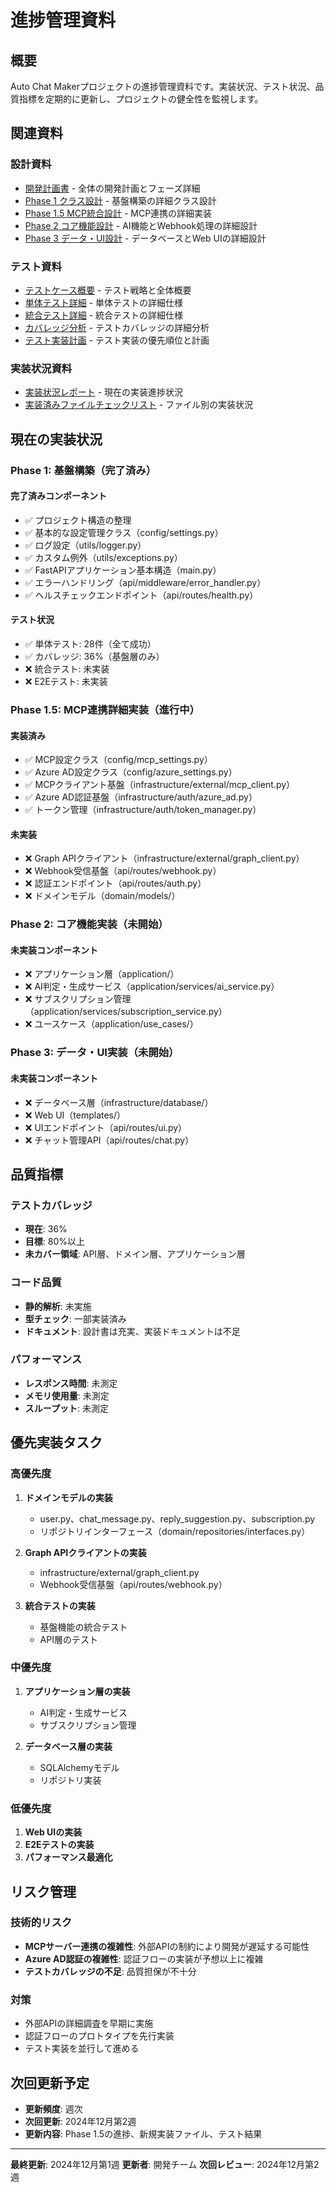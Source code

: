 # 進捗管理資料

## 概要

Auto Chat Makerプロジェクトの進捗管理資料です。実装状況、テスト状況、品質指標を定期的に更新し、プロジェクトの健全性を監視します。

## 関連資料

### 設計資料
- [開発計画書](./development-plan.md) - 全体の開発計画とフェーズ詳細
- [Phase 1 クラス設計](../design/phase1-class-design.md) - 基盤構築の詳細クラス設計
- [Phase 1.5 MCP統合設計](../design/phase1-5-mcp-integration-design.md) - MCP連携の詳細実装
- [Phase 2 コア機能設計](../design/phase2-core-functionality-design.md) - AI機能とWebhook処理の詳細設計
- [Phase 3 データ・UI設計](../design/phase3-data-ui-design.md) - データベースとWeb UIの詳細設計

### テスト資料
- [テストケース概要](../design/test-cases/test-cases-overview.md) - テスト戦略と全体概要
- [単体テスト詳細](../design/test-cases/unit-test-details.md) - 単体テストの詳細仕様
- [統合テスト詳細](../design/test-cases/integration-test-details.md) - 統合テストの詳細仕様
- [カバレッジ分析](../design/test-cases/coverage-analysis.md) - テストカバレッジの詳細分析
- [テスト実装計画](../design/test-cases/test-implementation-plan.md) - テスト実装の優先順位と計画

### 実装状況資料
- [実装状況レポート](./implementation-status-report.md) - 現在の実装進捗状況
- [実装済みファイルチェックリスト](./implemented-files-checklist.md) - ファイル別の実装状況

## 現在の実装状況

### Phase 1: 基盤構築（完了済み）

#### 完了済みコンポーネント
- ✅ プロジェクト構造の整理
- ✅ 基本的な設定管理クラス（config/settings.py）
- ✅ ログ設定（utils/logger.py）
- ✅ カスタム例外（utils/exceptions.py）
- ✅ FastAPIアプリケーション基本構造（main.py）
- ✅ エラーハンドリング（api/middleware/error_handler.py）
- ✅ ヘルスチェックエンドポイント（api/routes/health.py）

#### テスト状況
- ✅ 単体テスト: 28件（全て成功）
- ✅ カバレッジ: 36%（基盤層のみ）
- ❌ 統合テスト: 未実装
- ❌ E2Eテスト: 未実装

### Phase 1.5: MCP連携詳細実装（進行中）

#### 実装済み
- ✅ MCP設定クラス（config/mcp_settings.py）
- ✅ Azure AD設定クラス（config/azure_settings.py）
- ✅ MCPクライアント基盤（infrastructure/external/mcp_client.py）
- ✅ Azure AD認証基盤（infrastructure/auth/azure_ad.py）
- ✅ トークン管理（infrastructure/auth/token_manager.py）

#### 未実装
- ❌ Graph APIクライアント（infrastructure/external/graph_client.py）
- ❌ Webhook受信基盤（api/routes/webhook.py）
- ❌ 認証エンドポイント（api/routes/auth.py）
- ❌ ドメインモデル（domain/models/）

### Phase 2: コア機能実装（未開始）

#### 未実装コンポーネント
- ❌ アプリケーション層（application/）
- ❌ AI判定・生成サービス（application/services/ai_service.py）
- ❌ サブスクリプション管理（application/services/subscription_service.py）
- ❌ ユースケース（application/use_cases/）

### Phase 3: データ・UI実装（未開始）

#### 未実装コンポーネント
- ❌ データベース層（infrastructure/database/）
- ❌ Web UI（templates/）
- ❌ UIエンドポイント（api/routes/ui.py）
- ❌ チャット管理API（api/routes/chat.py）

## 品質指標

### テストカバレッジ
- **現在**: 36%
- **目標**: 80%以上
- **未カバー領域**: API層、ドメイン層、アプリケーション層

### コード品質
- **静的解析**: 未実施
- **型チェック**: 一部実装済み
- **ドキュメント**: 設計書は充実、実装ドキュメントは不足

### パフォーマンス
- **レスポンス時間**: 未測定
- **メモリ使用量**: 未測定
- **スループット**: 未測定

## 優先実装タスク

### 高優先度
1. **ドメインモデルの実装**
   - user.py、chat_message.py、reply_suggestion.py、subscription.py
   - リポジトリインターフェース（domain/repositories/interfaces.py）

2. **Graph APIクライアントの実装**
   - infrastructure/external/graph_client.py
   - Webhook受信基盤（api/routes/webhook.py）

3. **統合テストの実装**
   - 基盤機能の統合テスト
   - API層のテスト

### 中優先度
1. **アプリケーション層の実装**
   - AI判定・生成サービス
   - サブスクリプション管理

2. **データベース層の実装**
   - SQLAlchemyモデル
   - リポジトリ実装

### 低優先度
1. **Web UIの実装**
2. **E2Eテストの実装**
3. **パフォーマンス最適化**

## リスク管理

### 技術的リスク
- **MCPサーバー連携の複雑性**: 外部APIの制約により開発が遅延する可能性
- **Azure AD認証の複雑性**: 認証フローの実装が予想以上に複雑
- **テストカバレッジの不足**: 品質担保が不十分

### 対策
- 外部APIの詳細調査を早期に実施
- 認証フローのプロトタイプを先行実装
- テスト実装を並行して進める

## 次回更新予定

- **更新頻度**: 週次
- **次回更新**: 2024年12月第2週
- **更新内容**: Phase 1.5の進捗、新規実装ファイル、テスト結果

---

**最終更新**: 2024年12月第1週
**更新者**: 開発チーム
**次回レビュー**: 2024年12月第2週

